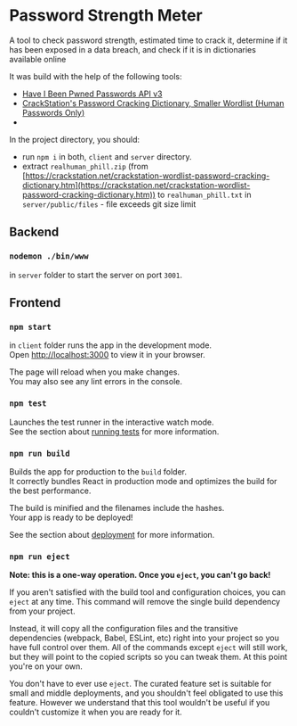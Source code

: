 # Password Strength Meter

A tool to check password strength, estimated time to crack it, determine if it has been exposed in a data breach, and check if it is in dictionaries available online

It was build with the help of the following tools:

- [Have I Been Pwned Passwords API v3](https://haveibeenpwned.com/API/v3#PwnedPasswords)
- [CrackStation's Password Cracking Dictionary, Smaller Wordlist (Human Passwords Only)
  ](https://crackstation.net/crackstation-wordlist-password-cracking-dictionary.htm)
-

In the project directory, you should:

- run `npm i` in both, `client` and `server` directory.
- extract `realhuman_phill.zip` (from [https://crackstation.net/crackstation-wordlist-password-cracking-dictionary.htm](https://crackstation.net/crackstation-wordlist-password-cracking-dictionary.htm)) to `realhuman_phill.txt` in `server/public/files` - file exceeds git size limit

## Backend

### `nodemon ./bin/www`

in `server` folder to start the server on port `3001`.

## Frontend

### `npm start`

in `client` folder runs the app in the development mode.\
Open [http://localhost:3000](http://localhost:3000) to view it in your browser.

The page will reload when you make changes.\
You may also see any lint errors in the console.

### `npm test`

Launches the test runner in the interactive watch mode.\
See the section about [running tests](https://facebook.github.io/create-react-app/docs/running-tests) for more information.

### `npm run build`

Builds the app for production to the `build` folder.\
It correctly bundles React in production mode and optimizes the build for the best performance.

The build is minified and the filenames include the hashes.\
Your app is ready to be deployed!

See the section about [deployment](https://facebook.github.io/create-react-app/docs/deployment) for more information.

### `npm run eject`

**Note: this is a one-way operation. Once you `eject`, you can't go back!**

If you aren't satisfied with the build tool and configuration choices, you can `eject` at any time. This command will remove the single build dependency from your project.

Instead, it will copy all the configuration files and the transitive dependencies (webpack, Babel, ESLint, etc) right into your project so you have full control over them. All of the commands except `eject` will still work, but they will point to the copied scripts so you can tweak them. At this point you're on your own.

You don't have to ever use `eject`. The curated feature set is suitable for small and middle deployments, and you shouldn't feel obligated to use this feature. However we understand that this tool wouldn't be useful if you couldn't customize it when you are ready for it.
